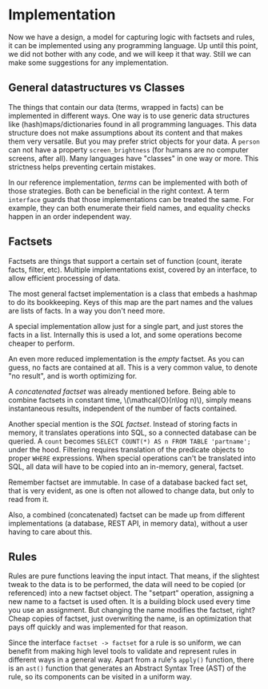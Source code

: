 # Implementation

Now we have a design, a model for capturing logic with factsets and rules, it can be implemented using any programming language. Up until this point, we did not bother with any code, and we will keep it that way. Still we can make some suggestions for any implementation. 

## General datastructures vs Classes

The things that contain our data (terms, wrapped in facts) can be implemented in different ways. One way is to use generic data structures like (hash)maps/dictionaries found in all programming languages. This data structure does not make assumptions about its content and that makes them very versatile. But you may prefer strict objects for your data. A `person` can not have a property `screen_brightness` (for humans are no computer screens, after all). Many languages have "classes" in one way or more. This strictness helps preventing certain mistakes. 

In our reference implementation, *terms* can be implemented with both of those strategies. Both can be beneficial in the right context. A term `interface` guards that those implementations can be treated the same. For example, they can both enumerate their field names, and equality checks happen in an order independent way. 

## Factsets

Factsets are things that support a certain set of function (count, iterate facts, filter, etc). Multiple implementations exist, covered by an interface, to allow efficient processing of data.

The most general factset implementation is a class that embeds a hashmap to do its bookkeeping. Keys of this map are the part names and the values are lists of facts. In a way you don't need more. 

A special implementation allow just for a single part, and just stores the facts in a list. Internally this is used a lot, and some operations become cheaper to perform. 

An even more reduced implementation is the *empty* factset. As you can guess, no facts are contained at all. This is a very common value, to denote "no result", and is worth optimizing for.

A *concatenated factset* was already mentioned before. Being able to combine factsets in constant time, \\(\mathcal{O}(n\log n)\\), simply means instantaneous results, independent of the number of facts contained.

Another special mention is the *SQL factset*. Instead of storing facts in memory, it translates operations into SQL, so a connected database can be queried. A `count` becomes `SELECT COUNT(*) AS n FROM TABLE 'partname';` under the hood. Filtering requires translation of the predicate objects to proper `WHERE` expressions. When special operations can't be translated into SQL, all data will have to be copied into an in-memory, general, factset. 

Remember factset are immutable. In case of a database backed fact set, that is very evident, as one is often not allowed to change data, but only to read from it. 

Also, a combined (concatenated) factset can be made up from different implementations (a database, REST API, in memory data), without a user having to care about this. 

## Rules

Rules are pure functions leaving the input intact. That means, if the slightest tweak to the data is to be performed, the data will need to be copied (or referenced) into a new factset object. The "setpart" operation, assigning a new name to a factset is used often. It is a building block used every time you use an assignment. But changing the name modifies the factset, right? Cheap copies of factset, just overwriting the name, is an optimization that pays off quickly and was implemented for that reason. 

Since the interface `factset -> factset` for a rule is so uniform, we can benefit from making high level tools to validate and represent rules in different ways in a general way. Apart from a rule's `apply()` function, there is an `ast()` function that generates an Abstract Syntax Tree (AST) of the rule, so its components can be visited in a uniform way. 


